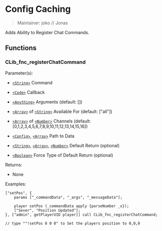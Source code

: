 # Config Caching

> Maintainer: joko // Jonas

Adds Ability to Register Chat Commands.


## Functions
### CLib_fnc_registerChatCommand

Parameter(s):
* [`<String>`] Command
* [`<Code>`] Callback
* [`<Anything>`] Arguments <Anything> (default: [])
* [`<Array>`] of [`<String>`] Available For (default: ["all"])
* [`<Array>`] of [`<Number>`] Channels (default: [0,1,2,3,4,5,6,7,8,9,10,11,12,13,14,15,16])

* [`<Config>`], [`<Array>`] Path to Data
* [`<String>`], [`<Array>`], [`<Number>`] Default Return (optional)
* [`<Boolean>`] Force Type of Default Return (optional)

Returns:
* None

Examples:
```sqf
["setPos", {
    params ["_commandData", "_args", "_messageData"];
    
    player setPos (_commandData apply {parseNumber _x});
    ["Sever", "Position Updated"];
}, ["admin", getPlayerUID player]] call CLib_fnc_registerChatCommand;

// type ""!setPos 0 0 0" to Set the players position to 0,0,0
```

[`<Control>`]: https://community.bistudio.com/wiki/Control
[`<Anything>`]: https://community.bistudio.com/wiki/Anything
[`<Config>`]: https://community.bistudio.com/wiki/Config
[`<Object>`]: https://community.bistudio.com/wiki/Object
[`<String>`]: https://community.bistudio.com/wiki/String
[`<Number>`]: https://community.bistudio.com/wiki/Number
[`<Array>`]: https://community.bistudio.com/wiki/Array
[`<Position>`]: https://community.bistudio.com/wiki/Position
[`<Color>`]: https://community.bistudio.com/wiki/Color
[`<Boolean>`]: https://community.bistudio.com/wiki/Boolean
[`<Code>`]: https://community.bistudio.com/wiki/Code
[`<Group>`]: https://community.bistudio.com/wiki/Group
[`<Location>`]: https://community.bistudio.com/wiki/Location
[`<Structured Text>`]: https://community.bistudio.com/wiki/Structured_Text
[`<Waypoint>`]: https://community.bistudio.com/wiki/Waypoint
[`<Task>`]: https://community.bistudio.com/wiki/Task
